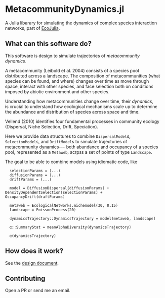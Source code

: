 # MetacommunityDynamics.jl
A Julia libarary for simulating the dynamics of complex species interaction networks, part of [EcoJulia]().


## What can this software do?

This software is design to simulate trajectories of _metacommunity dynamics_.

A metacommunity (Leibold et al. 2004) consists of a species pool distributed
across a landscape. The composition of metacommunities (what species can be found, and where)
changes over time as move through space, interact with other species, and face selection both
on conditions imposed by abiotic environment and other species.

Understanding how metacommunities change over time, their _dynamics_,   
is crucial to understand how ecological mechanisms scale up to determine
the abundance and distribution of species across space and time.

Vellend (2010) identifies four fundamental processes in community ecology (Dispersal, Niche Selection, Drift, Speciation).

Here we provide data structures to combine `DispersalModel`s, `SelectionModel`s, and `DriftModel`s to
simulate trajectories of metacommunity dynamics--- both abundance and occupancy of a species pool,
represented as a `Metaweb`, acrpss a set of points of type `Landscape`.

The goal to be able to combine models using idiomatic code, like


```
  selectionParams = (...)
  diffusionParams = (...)
  driftParams = (...)

  model = DiffusionDispersal(diffusionParams) + DensityDependentSelection(selectionParams) + OccupancyDrift(draftParams)

  metaweb = EcologicalNetworks.nichemodel(30, 0.15)
  landscape = PoissonProcess(20)

  dynamicsTrajectory::DynamicsTrajectory = model(metaweb, landscape)

  α::SummaryStat = meanAlphaDiversity(dynamicsTrajectory)

  α(dynamicsTrajectory)
```



## How does it work?

See the [design document]().


## Contributing

Open a PR or send me an email.
